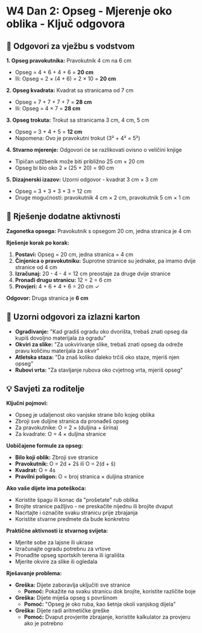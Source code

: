 # W4 Dan 2: Opseg - Mjerenje oko oblika - Ključ odgovora

## 📝 Odgovori za vježbu s vodstvom

**1. Opseg pravokutnika:** Pravokutnik 4 cm na 6 cm
   - Opseg = 4 + 6 + 4 + 6 = **20 cm**
   - Ili: Opseg = 2 × (4 + 6) = 2 × 10 = **20 cm**

**2. Opseg kvadrata:** Kvadrat sa stranicama od 7 cm
   - Opseg = 7 + 7 + 7 + 7 = **28 cm**
   - Ili: Opseg = 4 × 7 = **28 cm**

**3. Opseg trokuta:** Trokut sa stranicama 3 cm, 4 cm, 5 cm
   - Opseg = 3 + 4 + 5 = **12 cm**
   - Napomena: Ovo je pravokutni trokut (3² + 4² = 5²)

**4. Stvarno mjerenje:** Odgovori će se razlikovati ovisno o veličini knjige
   - Tipičan udžbenik može biti približno 25 cm × 20 cm
   - Opseg bi bio oko 2 × (25 + 20) = 90 cm

**5. Dizajnerski izazov:** Uzorni odgovor - kvadrat 3 cm × 3 cm
   - Opseg = 3 + 3 + 3 + 3 = 12 cm
   - Druge mogućnosti: pravokutnik 4 cm × 2 cm, pravokutnik 5 cm × 1 cm

## 🚀 Rješenje dodatne aktivnosti

**Zagonetka opsega:** Pravokutnik s opsegom 20 cm, jedna stranica je 4 cm

**Rješenje korak po korak:**
1. **Postavi:** Opseg = 20 cm, jedna stranica = 4 cm
2. **Činjenica o pravokutniku:** Suprotne stranice su jednake, pa imamo dvije stranice od 4 cm
3. **Izračunaj:** 20 - 4 - 4 = 12 cm preostaje za druge dvije stranice
4. **Pronađi drugu stranicu:** 12 ÷ 2 = 6 cm
5. **Provjeri:** 4 + 6 + 4 + 6 = 20 cm ✓

**Odgovor:** Druga stranica je **6 cm**

## 🎯 Uzorni odgovori za izlazni karton

- **Ograđivanje:** "Kad gradiš ogradu oko dvorišta, trebaš znati opseg da kupiš dovoljno materijala za ogradu"
- **Okviri za slike:** "Za uokvirivanje slike, trebaš znati opseg da odreže pravu količinu materijala za okvir"
- **Atletska staza:** "Da znaš koliko daleko trčiš oko staze, mjeriš njen opseg"
- **Rubovi vrta:** "Za stavljanje rubova oko cvjetnog vrta, mjeriš opseg"

## 💡 Savjeti za roditelje

**Ključni pojmovi:**
- Opseg je udaljenost oko vanjske strane bilo kojeg oblika
- Zbroji sve duljine stranica da pronađeš opseg
- Za pravokutnike: O = 2 × (duljina + širina)
- Za kvadrate: O = 4 × duljina stranice

**Uobičajene formule za opseg:**
- **Bilo koji oblik:** Zbroji sve stranice
- **Pravokutnik:** O = 2d + 2š ili O = 2(d + š)
- **Kvadrat:** O = 4s
- **Pravilni poligon:** O = broj stranica × duljina stranice

**Ako vaše dijete ima poteškoća:**
- Koristite špagu ili konac da "prošetate" rub oblika
- Brojite stranice pažljivo - ne preskačite nijednu ili brojite dvaput
- Nacrtajte i označite svaku stranicu prije zbrajanja
- Koristite stvarne predmete da bude konkretno

**Praktične aktivnosti iz stvarnog svijeta:**
- Mjerite sobe za lajsne ili ukrase
- Izračunajte ogradu potrebnu za vrtove
- Pronađite opseg sportskih terena ili igrališta
- Mjerite okvire za slike ili ogledala

**Rješavanje problema:**
- **Greška:** Dijete zaboravlja uključiti sve stranice
  - **Pomoć:** Pokažite na svaku stranicu dok brojite, koristite različite boje
- **Greška:** Dijete miješa opseg s površinom
  - **Pomoć:** "Opseg je oko ruba, kao šetnja okoli vanjskog dijela"
- **Greška:** Dijete radi aritmetičke greške
  - **Pomoć:** Dvaput provjerite zbrajanje, koristite kalkulator za provjeru ako je potrebno